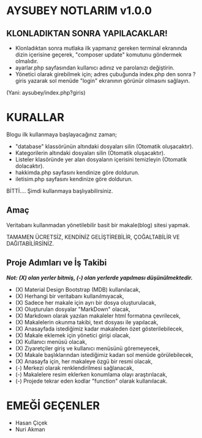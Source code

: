# AYSUBEY NOTLARIM v1.0.0

## KLONLADIKTAN SONRA YAPILACAKLAR!

- Klonladıktan sonra mutlaka ilk yapmanız gereken terminal ekranında dizin içerisine geçerek, "composer update" komutunu göndermek olmalıdır.
- ayarlar.php sayfasından kullanıcı adınız ve parolanızı değiştirin.
- Yönetici olarak girebilmek için; adres çubuğunda index.php den sonra ?giris yazarak sol menüde "login" ekranının görünür olmasını sağlayın.

(Yani: aysubey/index.php?giris)

# KURALLAR

Blogu ilk kullanmaya başlayacağınız zaman;

- "database" klassörünün altındaki dosyaları silin (Otomatik oluşacaktır).
- Kategorilerin altındaki dosyaları silin (Otomatik oluşacaktır).
- Listeler klasöründe yer alan dosyaların içerisini temizleyin (Otomatik dolacaktır).
- hakkimda.php sayfasını kendinize göre doldurun.
- iletisim.php sayfasını kendinize göre doldurun.

BİTTİ....
Şimdi kullanmaya başlıyabilirsiniz.


## Amaç

Veritabanı kullanmadan yönetilebilir basit bir makale(blog) sitesi yapmak.

TAMAMEN ÜCRETSİZ, KENDİNİZ GELİŞTİREBİLİR, ÇOĞALTABİLİR VE DAĞITABİLİRSİNİZ.

## Proje Adımları ve İş Takibi

***Not: (X) olan yerler bitmiş, (-) olan yerlerde yapılması düşünülmektedir.***

- (X) Material Design Bootstrap (MDB) kullanılacak,
- (X) Herhangi bir veritabanı kullanılmıyacak,
- (X) Sadece her makale için ayrı bir dosya oluşturulacak,
- (X) Oluşturulan dosyalar "MarkDown" olacak,
- (X) Markdown olarak yazılan makaleler html formatına çevrilecek,
- (X) Makalelerin okunma takibi, text dosyası ile yapılacak,
- (X) Anasayfada istediğimiz kadar makaleden özet gösterilebilecek,
- (X) Makale eklemek için yönetici girişi olacak,
- (X) Kullanıcı menüsü olacak,
- (X) Ziyaretçiler giriş ve kullanıcı menüsünü göremeyecek,
- (X) Makale başlıklarından istediğimiz kadarı sol menüde görülebilecek,
- (X) Anasayfa için, her makaleye özgü bir resmi olacak,
- (-) Merkezi olarak renklendirilmesi sağlanacak,
- (-) Makalelere resim eklerken konumlama olayı araştırılacak,
- (-) Projede tekrar eden kodlar "function" olarak kullanılacak.

# EMEĞİ GEÇENLER

- Hasan Çiçek
- Nuri Akman
